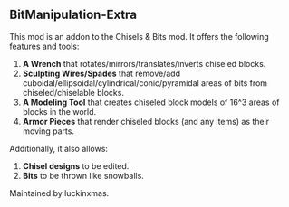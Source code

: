 BitManipulation-Extra
----------------------

This mod is an addon to the Chisels & Bits mod. It offers the following features and tools:
1. **A Wrench** that rotates/mirrors/translates/inverts chiseled blocks.
2. **Sculpting Wires/Spades** that remove/add cuboidal/ellipsoidal/cylindrical/conic/pyramidal areas of bits from chiseled/chiselable blocks.
3. **A Modeling Tool** that creates chiseled block models of 16^3 areas of blocks in the world.
4. **Armor Pieces** that render chiseled blocks (and any items) as their moving parts.

Additionally, it also allows:
1. **Chisel designs** to be edited.
2. **Bits** to be thrown like snowballs.

Maintained by luckinxmas.